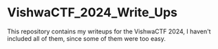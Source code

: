 # VishwaCTF_2024_Write_Ups
This repository contains my writeups for the VishwaCTF 2024, I haven't included all of them, since some of them were too easy.
